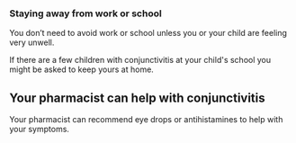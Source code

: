 ###  Staying away from work or school

You don’t need to avoid work or school unless you or your child are feeling very unwell.

If there are a few children with conjunctivitis at your child's school you might be asked to keep yours at home.

## Your pharmacist can help with conjunctivitis

Your pharmacist can recommend eye drops or antihistamines to help with your symptoms.